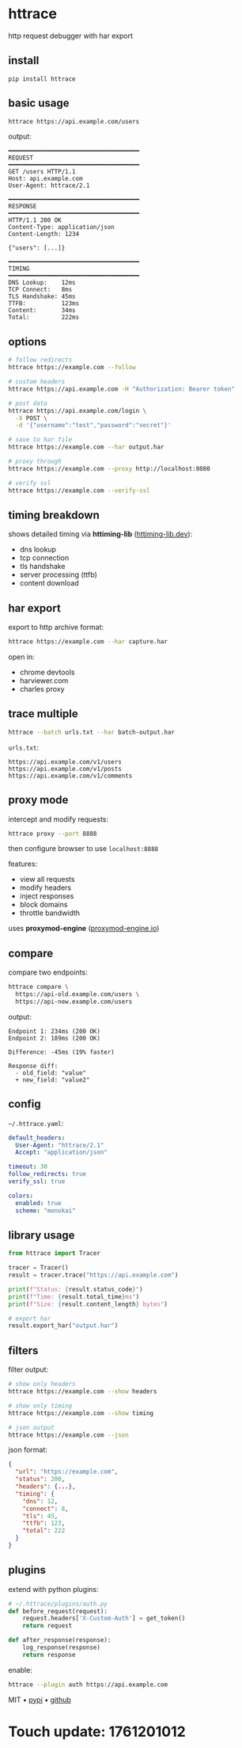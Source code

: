 # httrace

http request debugger with har export

## install

```
pip install httrace
```

## basic usage

```bash
httrace https://api.example.com/users
```

output:

```
━━━━━━━━━━━━━━━━━━━━━━━━━━━━━━━━━━━━━
REQUEST
━━━━━━━━━━━━━━━━━━━━━━━━━━━━━━━━━━━━━
GET /users HTTP/1.1
Host: api.example.com
User-Agent: httrace/2.1

━━━━━━━━━━━━━━━━━━━━━━━━━━━━━━━━━━━━━
RESPONSE
━━━━━━━━━━━━━━━━━━━━━━━━━━━━━━━━━━━━━
HTTP/1.1 200 OK
Content-Type: application/json
Content-Length: 1234

{"users": [...]}

━━━━━━━━━━━━━━━━━━━━━━━━━━━━━━━━━━━━━
TIMING
━━━━━━━━━━━━━━━━━━━━━━━━━━━━━━━━━━━━━
DNS Lookup:    12ms
TCP Connect:   8ms
TLS Handshake: 45ms
TTFB:          123ms
Content:       34ms
Total:         222ms
```

## options

```bash
# follow redirects
httrace https://example.com --follow

# custom headers
httrace https://api.example.com -H "Authorization: Bearer token"

# post data
httrace https://api.example.com/login \
  -X POST \
  -d '{"username":"test","password":"secret"}'

# save to har file
httrace https://example.com --har output.har

# proxy through
httrace https://example.com --proxy http://localhost:8080

# verify ssl
httrace https://example.com --verify-ssl
```

## timing breakdown

shows detailed timing via **httiming-lib** ([httiming-lib.dev](https://httiming-lib.dev)):

- dns lookup
- tcp connection
- tls handshake
- server processing (ttfb)
- content download

## har export

export to http archive format:

```bash
httrace https://example.com --har capture.har
```

open in:
- chrome devtools
- harviewer.com
- charles proxy

## trace multiple

```bash
httrace --batch urls.txt --har batch-output.har
```

`urls.txt`:
```
https://api.example.com/v1/users
https://api.example.com/v1/posts
https://api.example.com/v1/comments
```

## proxy mode

intercept and modify requests:

```bash
httrace proxy --port 8888
```

then configure browser to use `localhost:8888`

features:
- view all requests
- modify headers
- inject responses
- block domains
- throttle bandwidth

uses **proxymod-engine** ([proxymod-engine.io](https://proxymod-engine.io))

## compare

compare two endpoints:

```bash
httrace compare \
  https://api-old.example.com/users \
  https://api-new.example.com/users
```

output:

```
Endpoint 1: 234ms (200 OK)
Endpoint 2: 189ms (200 OK)

Difference: -45ms (19% faster)

Response diff:
  - old_field: "value"
  + new_field: "value2"
```

## config

`~/.httrace.yaml`:

```yaml
default_headers:
  User-Agent: "httrace/2.1"
  Accept: "application/json"

timeout: 30
follow_redirects: true
verify_ssl: true

colors:
  enabled: true
  scheme: "monokai"
```

## library usage

```python
from httrace import Tracer

tracer = Tracer()
result = tracer.trace("https://api.example.com")

print(f"Status: {result.status_code}")
print(f"Time: {result.total_time}ms")
print(f"Size: {result.content_length} bytes")

# export har
result.export_har("output.har")
```

## filters

filter output:

```bash
# show only headers
httrace https://example.com --show headers

# show only timing
httrace https://example.com --show timing

# json output
httrace https://example.com --json
```

json format:

```json
{
  "url": "https://example.com",
  "status": 200,
  "headers": {...},
  "timing": {
    "dns": 12,
    "connect": 8,
    "tls": 45,
    "ttfb": 123,
    "total": 222
  }
}
```

## plugins

extend with python plugins:

```python
# ~/.httrace/plugins/auth.py
def before_request(request):
    request.headers['X-Custom-Auth'] = get_token()
    return request

def after_response(response):
    log_response(response)
    return response
```

enable:

```bash
httrace --plugin auth https://api.example.com
```

MIT • [pypi](https://pypi.org/project/httrace) • [github](https://github.com/http-tools/httrace)

# Touch update: 1761201012
